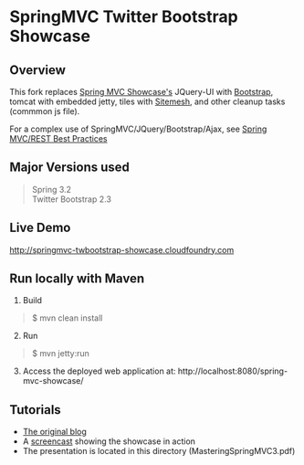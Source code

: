 # SpringMVC Twitter Bootstrap Showcase

## Overview
This fork replaces [Spring MVC Showcase's](https://github.com/SpringSource/spring-mvc-showcase) JQuery-UI with [Bootstrap](http://twitter.github.com/bootstrap/), tomcat with embedded jetty, tiles with [Sitemesh](http://www.sitemesh.org/), and other cleanup tasks (commmon js file).

For a complex use of SpringMVC/JQuery/Bootstrap/Ajax, see [Spring MVC/REST Best Practices](https://github.com/priyatam/spring-best-practices)

## Major Versions used
> Spring 3.2  
> Twitter Bootstrap 2.3

## Live Demo
http://springmvc-twbootstrap-showcase.cloudfoundry.com

## Run locally with Maven
1. Build 
> $ mvn clean install
2. Run
> $ mvn jetty:run
3. Access the deployed web application at: http://localhost:8080/spring-mvc-showcase/

## Tutorials
- [The original blog](http://blog.springsource.com/2010/07/22/spring-mvc-3-showcase/)
- A [screencast](http://s3.springsource.org/MVC/mvc-showcase-screencast.mov) showing the showcase in action
- The presentation is located in this directory (MasteringSpringMVC3.pdf)

